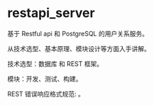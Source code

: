 # restapi_server

基于 Restful api 和 PostgreSQL 的用户关系服务。

从技术选型、基本原理、模块设计等方面入手讲解。

技术选型：数据库 和 REST 框架。

模块：开发、测试、构建。

REST 错误响应格式规范: 。


